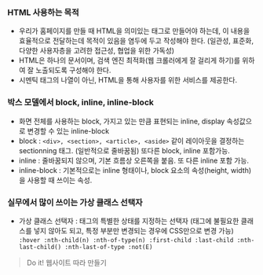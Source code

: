 ### HTML 사용하는 목적
- 우리가 홈페이지를 만들 때 HTML을 의미있는 태그로 만들어야 하는데, 이 내용을 효율적으로 전달하는데 목적이 있음을 염두에 두고 작성해야 한다. (일관성, 표준화, 다양한 사용자층을 고려한 접근성, 협업을 위한 가독성)
- HTML은 하나의 문서이며, 검색 엔진 최적화(웹 크롤러에게 잘 걸리게 하기)를 위하여 잘 노출되도록 구성해야 한다.
- 시멘틱 태그의 나열이 아닌, HTML을 통해 사용자를 위한 서비스를 제공한다.

### 박스 모델에서 block, inline, inline-block
- 화면 전체를 사용하는 block, 가지고 있는 만큼 표현되는 inline, display 속성값으로 변경할 수 있는 inline-block
- block : ```<div>, <section>, <article>, <aside>``` 같이 레이아웃을 결정하는 sectionning 태그. (일반적으로 줄바꿈됨) 또다른 block, inline 포함가능.
- inline : 줄바꿈되지 않으며, 기본 흐름상 오른쪽을 붙음. 또 다른 inline 포함 가능.
- inline-block : 기본적으로는 inline 형태이나, block 요소의 속성(height, width)을 사용할 때 쓰이는 속성.

### 실무에서 많이 쓰이는 가상 클래스 선택자
- 가상 클래스 선택자 : 태그의 특별한 상태를 지정하는 선택자 (태그에 불필요한 클래스를 넣지 않아도 되고, 특정 부분만 변경되는 경우에 CSS만으로 변경 가능)
``` :hover :nth-child(n) :nth-of-type(n) :first-child :last-child :nth-last-child() :nth-last-of-type :not(E) ```



> Do it! 웹사이트 따라 만들기